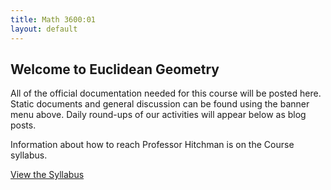 ```yaml
---
title: Math 3600:01
layout: default
---
```


## Welcome to Euclidean Geometry

All of the official documentation needed for this course will be posted here.
Static documents and general discussion can be found using the banner menu
above. Daily round-ups of our activities will appear below as blog posts.

Information about how to reach Professor Hitchman is on the Course syllabus.

<div class="text-center">
<a class="btn btn-default btn-lg" href="{{ site.baseurl }}/syllabus/">View the Syllabus</a>
</div>

<p>
<br />
</p>
